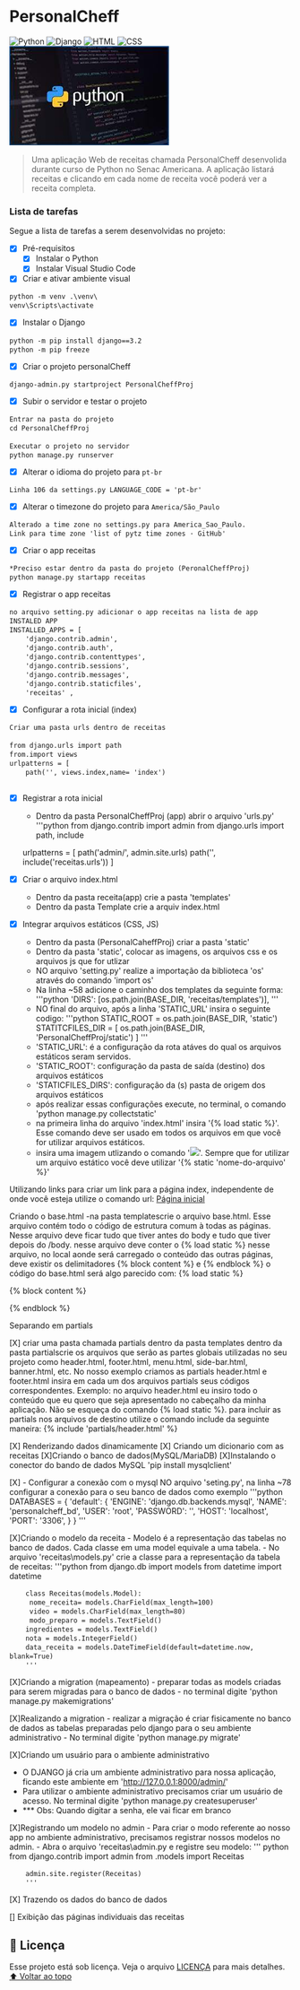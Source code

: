 # PersonalCheff
<!---Esses são exemplos. Veja https://shields.io para outras pessoas ou para personalizar este conjunto de escudos. Você pode querer incluir dependências, status do projeto e informações de licença aqui--->
![Python](https://img.shields.io/badge/Python-14354C?style=for-the-badge&logo=python&logoColor=white)
![Django](https://img.shields.io/badge/Django-092E20?style=for-the-badge&logo=django&logoColor=white)
![HTML](https://img.shields.io/badge/HTML5-E34F26?style=for-the-badge&logo=html5&logoColor=white)
![CSS](https://img.shields.io/badge/CSS3-1572B6?style=for-the-badge&logo=css3&logoColor=white)
<img src="exemplo.jfif" alt="exemplo imagem">
> Uma aplicação Web de receitas chamada PersonalCheff desenvolida durante curso de Python no Senac Americana. A aplicação listará receitas e clicando em cada nome de receita você poderá ver a receita completa.

### Lista de tarefas
Segue a lista de tarefas a serem desenvolvidas no projeto:
- [X] Pré-requisitos
    - [X] Instalar o Python
    - [X] Instalar Visual Studio Code
- [X] Criar e ativar ambiente visual
``` 
python -m venv .\venv\
venv\Scripts\activate
```
- [X] Instalar o Django
``` 
python -m pip install django==3.2
python -m pip freeze 
```
- [X] Criar o projeto personalCheff
```
django-admin.py startproject PersonalCheffProj
```
- [X] Subir o servidor e testar o projeto
``` 
Entrar na pasta do projeto 
cd PersonalCheffProj

Executar o projeto no servidor
python manage.py runserver
```

- [X] Alterar o idioma do projeto para `pt-br`
```
Linha 106 da settings.py LANGUAGE_CODE = 'pt-br'
```
- [X] Alterar o timezone do projeto para `America/São_Paulo`
```
Alterado a time zone no settings.py para America_Sao_Paulo.
Link para time zone 'list of pytz time zones · GitHub'
```
- [X] Criar o app receitas
```
*Preciso estar dentro da pasta do projeto (PeronalCheffProj) 
python manage.py startapp receitas
```
- [X] Registrar o app receitas
```
no arquivo setting.py adicionar o app receitas na lista de app INSTALED APP
INSTALLED_APPS = [
    'django.contrib.admin',
    'django.contrib.auth',
    'django.contrib.contenttypes',
    'django.contrib.sessions',
    'django.contrib.messages',
    'django.contrib.staticfiles',
    'receitas' ,
```
- [X] Configurar a rota inicial (index)
```
Criar uma pasta urls dentro de receitas 

from django.urls import path
from.import views
urlpatterns = [
    path('', views.index,name= 'index')
    
```
- [X] Registrar a rota inicial
    - Dentro da pasta PersonalCheffProj (app) abrir o arquivo 'urls.py'
    '''python
    from django.contrib import admin
    from django.urls import path, include

    urlpatterns = [
        path('admin/', admin.site.urls)
        path('', include('receitas.urls'))
    ]

- [X] Criar o arquivo index.html 
    - Dentro da pasta receita(app) crie a pasta 'templates'
    - Dentro da pasta Template crie a arquiv index.html
    

 - [X] Integrar arquivos estáticos (CSS, JS)
    - Dentro da pasta (PersonalCaheffProj) criar a pasta 'static'
    - Dentro da pasta 'static', colocar as imagens, os arquivos css e os arquivos js que for utlizar
    - NO arquivo 'setting.py' realize a importação da biblioteca 'os' através do comando 'import os'
    - Na linha ~58 adicione o caminho dos templates da seguinte forma:
    '''python
     'DIRS': [os.path.join(BASE_DIR, 'receitas/templates')],
     '''
    - NO final do arquivo, após a linha 'STATIC_URL' insira o seguinte codigo:
    '''python
    STATIC_ROOT = os.path.join(BASE_DIR, 'static')
    STATITCFILES_DIR = [
        os.path.join(BASE_DIR, 'PersonalCheffProj/static')
    ]
    '''
    - 'STATIC_URL': é a configuração da rota atáves do qual os arquivos estáticos seram servidos.
    - 'STATIC_ROOT': configuração da pasta de saída (destino) dos arquivos estáticos
    - 'STATICFILES_DIRS': configuração da (s) pasta de origem dos arquivos estáticos
    - após realizar essas configurações execute, no terminal, o comando 'python manage.py collectstatic'
    - na primeira linha do arquivo 'index.html' insira '{% load static %}'. Esse comando deve ser usado em todos os arquivos em que você for utilizar arquivos estáticos.
    - insira uma imagem utlizando o comando '<img src = "{% static 'logo.png' %}>">'. Sempre que for utilizar um arquivo estático você deve utilizar '{% static 'nome-do-arquivo' %}'


 Utilizando links
 para criar um link para a página index, independente de onde você esteja utilize o comando url:
<a href="{% url 'index' %}">Página inicial</a>

 Criando o base.html
    -na pasta templatescrie o arquivo base.html. Esse arquivo contém todo o código de estrutura comum à todas as páginas. Nesse arquivo deve ficar tudo que tiver antes do body e tudo que tiver depois do /body.
    nesse arquivo deve conter o {% load static %}
    nesse arquivo, no local aonde será carregado o conteúdo das outras páginas, deve existir os delimitadores {% block content %} e {% endblock %}
    o código do base.html será algo parecido com:
    {% load static %}
<!DOCTYPE html>
<html lang="pt-br">
<head>
    <meta charset="UTF-8">
    <meta http-equiv="X-UA-Compatible" content="IE=edge">
    <meta name="viewport" content="width=device-width, initial-scale=1.0">
    <title>PersonalCheff</title>
    <link rel="stylesheet" href="{% static 'estilos.css' %}">
    <link rel="shortcut icon" href="{% static 'logo.png' %}" type="image/x-icon">
</head>
<body>
{% block content %}

{% endblock %}
</body>
</html>

 Separando em partials

[X] criar uma pasta chamada partials dentro da pasta templates
dentro da pasta partialscrie os arquivos que serão as partes globais utilizadas no seu projeto como header.html, footer.html, menu.html, side-bar.html, banner.html, etc. No nosso exemplo criamos as partials header.html e footer.html
insira em cada um dos arquivos partials seus códigos correspondentes. Exemplo: no arquivo header.html eu insiro todo o conteúdo que eu quero que seja apresentado no cabeçalho da minha aplicação. Não se esqueça do comando {% load static %}.
para incluir as partials nos arquivos de destino utilize o comando include da seguinte maneira: {% include 'partials/header.html' %}

 [X] Renderizando dados dinamicamente
 [X] Criando um dicionario com as receitas
 [X]Criando o banco de dados(MySQL/MariaDB)
 [X]Instalando o conector do bando de dados MySQL
    'pip install mysqlclient'

 [X] - Configurar a conexão com o mysql
    NO arquivo 'seting.py', na linha ~78 configurar a conexão para o seu banco de dados como exemplo
        '''python 
    DATABASES = {
    'default': {
        'ENGINE': 'django.db.backends.mysql',
        'NAME': 'personalcheff_bd',
        'USER': 'root',
        'PASSWORD': '',
        'HOST': 'localhost',
        'PORT': '3306',
    }
}
        '''


 [X]Criando o modelo da receita
    - Modelo é a representação das tabelas no banco de dados. Cada classe em uma model equivale a uma tabela.
    - No arquivo 'receitas\models.py' crie a classe para a representação da tabela de receitas:
        '''python
        from django.db import models
        from datetime import datetime

        class Receitas(models.Model):
         nome_receita= models.CharField(max_length=100)
         video = models.CharField(max_length=80)
         modo_preparo = models.TextField()
        ingredientes = models.TextField()
        nota = models.IntegerField()
        data_receita = models.DateTimeField(default=datetime.now, blank=True)
        '''
 [X]Criando a migration (mapeamento)
    - preparar todas as models criadas para serem migradas para o banco de dados
    - no terminal digite 'python manage.py makemigrations'

 [X]Realizando a migration
    - realizar a migração é criar fisicamente no banco de dados as tabelas preparadas pelo django para o seu ambiente administrativo
    - No terminal digite 'python manage.py migrate'
 
 [X]Criando um usuário para o ambiente administrativo
 - O DJANGO já cria um ambiente administrativo para nossa aplicação, ficando este ambiente em 'http://127.0.0.1:8000/admin/'
 - Para utilizar o ambiente administrativo precisamos criar um usuário de acesso. No terminal digite 'python manage.py createsuperuser'
 - *** Obs: Quando digitar a senha, ele vai ficar em branco

 [X]Registrando um modelo no admin
    - Para criar o modo referente ao nosso app no ambiente administrativo, precisamos registrar nossos modelos no admin.
    - Abra o arquivo 'receitas\admin.py e registre seu modelo:
        ''' python
        from django.contrib import admin
        from .models import Receitas

        admin.site.register(Receitas)
        '''
[X] Trazendo os dados do banco de dados

[] Exibição das páginas individuais das receitas
## 📝 Licença
Esse projeto está sob licença. Veja o arquivo [LICENÇA](LICENSE.md) para mais detalhes.
[⬆ Voltar ao topo](#nome-do-projeto)<br>
